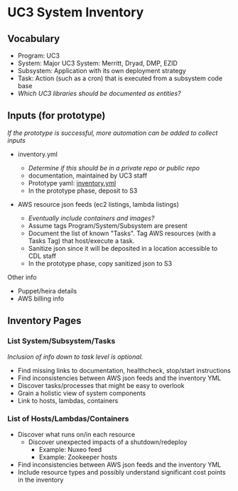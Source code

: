 # UC3 System Inventory

## Vocabulary
- Program: UC3
- System: Major UC3 System: Merritt, Dryad, DMP, EZID
- Subsystem: Application with its own deployment strategy
- Task: Action (such as a cron) that is executed from a subsystem code base
- _Which UC3 libraries should be documented as entities?_

## Inputs (for prototype)
_If the prototype is successful, more automation can be added to collect inputs_
- inventory.yml
  - _Determine if this should be in a private repo or public repo_
  - documentation, maintained by UC3 staff
  - Prototype yaml: [inventory.yml](inventory.yml)
  - In the prototype phase, deposit to S3

- AWS resource json feeds (ec2 listings, lambda listings)
  - _Eventually include containers and images?_
  - Assume tags Program/System/Subsystem are present
  - Document the list of known "Tasks".  Tag AWS resources (with a Tasks Tag) that host/execute a task.
  - Sanitize json since it will be deposited in a location accessible to CDL staff
  - In the prototype phase, copy sanitized json to S3

Other info
- Puppet/heira details
- AWS billing info

## Inventory Pages 

### List System/Subsystem/Tasks
_Inclusion of info down to task level is optional._
- Find missing links to documentation, healthcheck, stop/start instructions
- Find inconsistencies between AWS json feeds and the inventory YML
- Discover tasks/processes that might be easy to overlook
- Grain a holistic view of system components
- Link to hosts, lambdas, containers

### List of Hosts/Lambdas/Containers
- Discover what runs on/in each resource
  - Discover unexpected impacts of a shutdown/redeploy 
    - Example: Nuxeo feed
    - Example: Zookeeper hosts
- Find inconsistencies between AWS json feeds and the inventory YML
- Include resource types and possibly understand significant cost points in the inventory